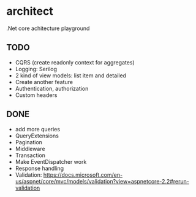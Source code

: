 # architect
.Net core achitecture playground

## TODO

* CQRS (create readonly context for aggregates)
* Logging: Serilog
* 2 kind of view models: list item and detailed
* Create another feature
* Authentication, authorization
* Custom headers

## DONE

* add more queries
* QueryExtensions
* Pagination
* Middleware
* Transaction
* Make EventDispatcher work
* Response handling
* Validation: https://docs.microsoft.com/en-us/aspnet/core/mvc/models/validation?view=aspnetcore-2.2#rerun-validation
